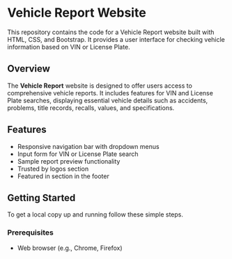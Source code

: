 # Vehicle Report Website

This repository contains the code for a Vehicle Report website built with HTML, CSS, and Bootstrap. It provides a user interface for checking vehicle information based on VIN or License Plate.

## Overview

The **Vehicle Report** website is designed to offer users access to comprehensive vehicle reports. It includes features for VIN and License Plate searches, displaying essential vehicle details such as accidents, problems, title records, recalls, values, and specifications.

## Features

- Responsive navigation bar with dropdown menus
- Input form for VIN or License Plate search
- Sample report preview functionality
- Trusted by logos section
- Featured in section in the footer

## Getting Started

To get a local copy up and running follow these simple steps.

### Prerequisites

- Web browser (e.g., Chrome, Firefox)


